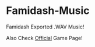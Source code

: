 # Famidash-Music
Famidash Exported .WAV Music!

Also Check [Official](https://github.com/tfdsoft/famidash) Game Page!

